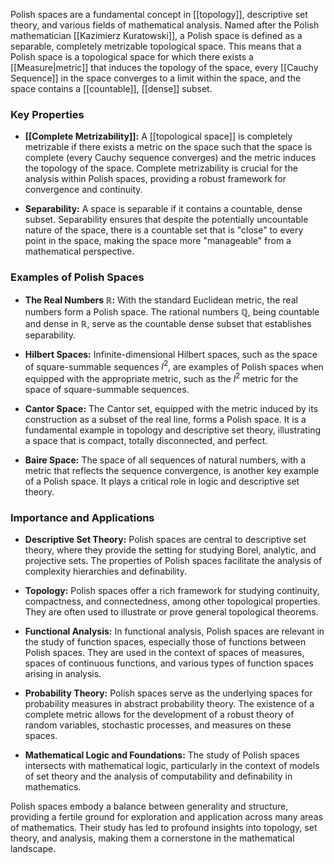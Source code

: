 Polish spaces are a fundamental concept in [[topology]], descriptive set theory, and various fields of mathematical analysis. Named after the Polish mathematician [[Kazimierz Kuratowski]], a Polish space is defined as a separable, completely metrizable topological space. This means that a Polish space is a topological space for which there exists a [[Measure|metric]] that induces the topology of the space, every [[Cauchy Sequence]] in the space converges to a limit within the space, and the space contains a [[countable]], [[dense]] subset.

### Key Properties

- **[[Complete Metrizability]]:** A [[topological space]] is completely metrizable if there exists a metric on the space such that the space is complete (every Cauchy sequence converges) and the metric induces the topology of the space. Complete metrizability is crucial for the analysis within Polish spaces, providing a robust framework for convergence and continuity.

- **Separability:** A space is separable if it contains a countable, dense subset. Separability ensures that despite the potentially uncountable nature of the space, there is a countable set that is "close" to every point in the space, making the space more "manageable" from a mathematical perspective.

### Examples of Polish Spaces

- **The Real Numbers $\mathbb{R}$:** With the standard Euclidean metric, the real numbers form a Polish space. The rational numbers $\mathbb{Q}$, being countable and dense in $\mathbb{R}$, serve as the countable dense subset that establishes separability.

- **Hilbert Spaces:** Infinite-dimensional Hilbert spaces, such as the space of square-summable sequences $l^2$, are examples of Polish spaces when equipped with the appropriate metric, such as the $l^2$ metric for the space of square-summable sequences.

- **Cantor Space:** The Cantor set, equipped with the metric induced by its construction as a subset of the real line, forms a Polish space. It is a fundamental example in topology and descriptive set theory, illustrating a space that is compact, totally disconnected, and perfect.

- **Baire Space:** The space of all sequences of natural numbers, with a metric that reflects the sequence convergence, is another key example of a Polish space. It plays a critical role in logic and descriptive set theory.

### Importance and Applications

- **Descriptive Set Theory:** Polish spaces are central to descriptive set theory, where they provide the setting for studying Borel, analytic, and projective sets. The properties of Polish spaces facilitate the analysis of complexity hierarchies and definability.

- **Topology:** Polish spaces offer a rich framework for studying continuity, compactness, and connectedness, among other topological properties. They are often used to illustrate or prove general topological theorems.

- **Functional Analysis:** In functional analysis, Polish spaces are relevant in the study of function spaces, especially those of functions between Polish spaces. They are used in the context of spaces of measures, spaces of continuous functions, and various types of function spaces arising in analysis.

- **Probability Theory:** Polish spaces serve as the underlying spaces for probability measures in abstract probability theory. The existence of a complete metric allows for the development of a robust theory of random variables, stochastic processes, and measures on these spaces.

- **Mathematical Logic and Foundations:** The study of Polish spaces intersects with mathematical logic, particularly in the context of models of set theory and the analysis of computability and definability in mathematics.

Polish spaces embody a balance between generality and structure, providing a fertile ground for exploration and application across many areas of mathematics. Their study has led to profound insights into topology, set theory, and analysis, making them a cornerstone in the mathematical landscape.